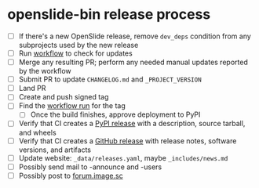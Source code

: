 # openslide-bin release process

- [ ] If there's a new OpenSlide release, remove `dev_deps` condition from any subprojects used by the new release
- [ ] Run [workflow](https://github.com/openslide/openslide-bin/actions/workflows/update-check.yml) to check for updates
- [ ] Merge any resulting PR; perform any needed manual updates reported by the workflow
- [ ] Submit PR to update `CHANGELOG.md` and `_PROJECT_VERSION`
- [ ] Land PR
- [ ] Create and push signed tag
- [ ] Find the [workflow run](https://github.com/openslide/openslide-bin/actions/workflows/release.yml) for the tag
  - [ ] Once the build finishes, approve deployment to PyPI
- [ ] Verify that CI creates a [PyPI release](https://pypi.org/p/openslide-bin) with a description, source tarball, and wheels
- [ ] Verify that CI creates a [GitHub release](https://github.com/openslide/openslide-bin/releases/) with release notes, software versions, and artifacts
- [ ] Update website: `_data/releases.yaml`, maybe `_includes/news.md`
- [ ] Possibly send mail to -announce and -users
- [ ] Possibly post to [forum.image.sc](https://forum.image.sc/c/announcements/10)
